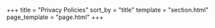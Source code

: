 +++
title = "Privacy Policies"
sort_by = "title"
template = "section.html"
page_template = "page.html"
+++

